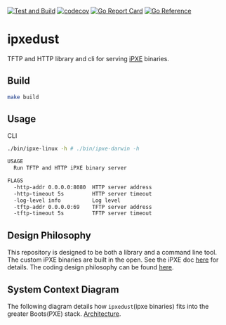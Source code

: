 [![Test and Build](https://github.com/tinkerbell/ipxedust/actions/workflows/ci.yaml/badge.svg)](https://github.com/tinkerbell/ipxedust/actions/workflows/ci.yaml)
[![codecov](https://codecov.io/gh/tinkerbell/ipxedust/branch/main/graph/badge.svg)](https://codecov.io/gh/tinkerbell/ipxedust)
[![Go Report Card](https://goreportcard.com/badge/github.com/tinkerbell/ipxedust)](https://goreportcard.com/report/github.com/tinkerbell/ipxedust)
[![Go Reference](https://pkg.go.dev/badge/github.com/tinkerbell/ipxedust.svg)](https://pkg.go.dev/github.com/tinkerbell/ipxedust)

# ipxedust

TFTP and HTTP library and cli for serving [iPXE](https://ipxe.org/) binaries.

## Build

```bash
make build
```

## Usage

CLI

```bash
./bin/ipxe-linux -h # ./bin/ipxe-darwin -h

USAGE
  Run TFTP and HTTP iPXE binary server

FLAGS
  -http-addr 0.0.0.0:8080  HTTP server address
  -http-timeout 5s         HTTP server timeout
  -log-level info          Log level
  -tftp-addr 0.0.0.0:69    TFTP server address
  -tftp-timeout 5s         TFTP server timeout

```

## Design Philosophy

This repository is designed to be both a library and a command line tool.
The custom iPXE binaries are built in the open. See the iPXE doc [here](docs/IPXE.md) for details.
The coding design philosophy can be found [here](docs/Philosophy.md).

## System Context Diagram

The following diagram details how `ipxedust`(ipxe binaries) fits into the greater Boots(PXE) stack. [Architecture](docs/architecture.png).
